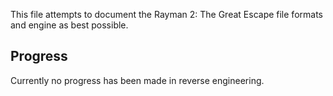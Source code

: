This file attempts to document the Rayman 2: The Great Escape file formats and engine as best possible.


## Progress


Currently no progress has been made in reverse engineering.
